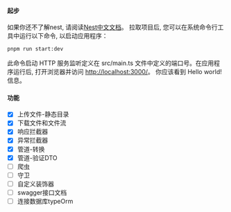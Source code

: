 #### 起步

如果你还不了解nest, 请阅读[Nest中文文档](https://docs.nestjs.cn/9/introduction)。
拉取项目后, 您可以在系统命令行工具中运行以下命令, 以启动应用程序：

``` bash
pnpm run start:dev
```

此命令启动 HTTP 服务监听定义在 src/main.ts 文件中定义的端口号。在应用程序运行后, 打开浏览器并访问 <http://localhost:3000/>。 你应该看到 Hello world! 信息。

#### 功能

- [x] 上传文件-静态目录
- [x] 下载文件和文件流
- [x] 响应拦截器
- [x] 异常拦截器
- [x] 管道-转换
- [x] 管道-验证DTO
- [ ] 爬虫
- [ ] 守卫
- [ ] 自定义装饰器
- [ ] swagger接口文档
- [ ] 连接数据库typeOrm
